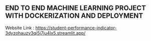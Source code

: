 ## END TO END MACHINE LEARNING PROJECT WITH DOCKERIZATION AND DEPLOYMENT

Website Link : https://student-performance-indicator-3dyzohauzv3qi5j7ju4lx5.streamlit.app/
